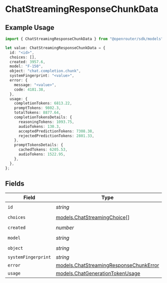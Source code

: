 # ChatStreamingResponseChunkData

## Example Usage

```typescript
import { ChatStreamingResponseChunkData } from "@openrouter/sdk/models";

let value: ChatStreamingResponseChunkData = {
  id: "<id>",
  choices: [],
  created: 3957.6,
  model: "F-150",
  object: "chat.completion.chunk",
  systemFingerprint: "<value>",
  error: {
    message: "<value>",
    code: 4181.38,
  },
  usage: {
    completionTokens: 6813.22,
    promptTokens: 9802.3,
    totalTokens: 8877.64,
    completionTokensDetails: {
      reasoningTokens: 1093.75,
      audioTokens: 130.3,
      acceptedPredictionTokens: 7308.38,
      rejectedPredictionTokens: 2801.33,
    },
    promptTokensDetails: {
      cachedTokens: 6205.53,
      audioTokens: 1522.95,
    },
  },
};
```

## Fields

| Field                                                                                  | Type                                                                                   | Required                                                                               | Description                                                                            |
| -------------------------------------------------------------------------------------- | -------------------------------------------------------------------------------------- | -------------------------------------------------------------------------------------- | -------------------------------------------------------------------------------------- |
| `id`                                                                                   | *string*                                                                               | :heavy_check_mark:                                                                     | N/A                                                                                    |
| `choices`                                                                              | [models.ChatStreamingChoice](../models/chatstreamingchoice.md)[]                       | :heavy_check_mark:                                                                     | N/A                                                                                    |
| `created`                                                                              | *number*                                                                               | :heavy_check_mark:                                                                     | N/A                                                                                    |
| `model`                                                                                | *string*                                                                               | :heavy_check_mark:                                                                     | N/A                                                                                    |
| `object`                                                                               | *string*                                                                               | :heavy_check_mark:                                                                     | N/A                                                                                    |
| `systemFingerprint`                                                                    | *string*                                                                               | :heavy_minus_sign:                                                                     | N/A                                                                                    |
| `error`                                                                                | [models.ChatStreamingResponseChunkError](../models/chatstreamingresponsechunkerror.md) | :heavy_minus_sign:                                                                     | N/A                                                                                    |
| `usage`                                                                                | [models.ChatGenerationTokenUsage](../models/chatgenerationtokenusage.md)               | :heavy_minus_sign:                                                                     | N/A                                                                                    |